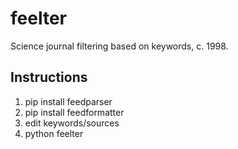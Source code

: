 feelter
=======

Science journal filtering based on keywords, c. 1998.


Instructions
---

1. pip install feedparser
2. pip install feedformatter
2. edit keywords/sources
3. python feelter
